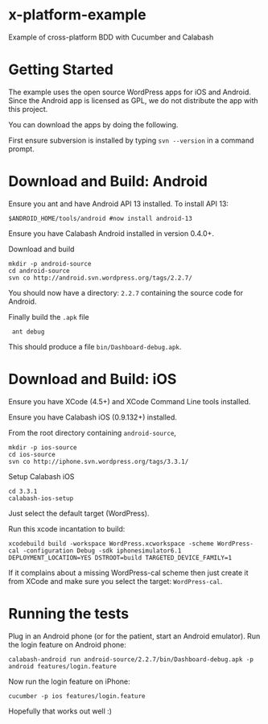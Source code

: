 x-platform-example
==================

Example of cross-platform BDD with Cucumber and Calabash


Getting Started
===============

The example uses the open source WordPress apps for iOS and Android. Since the Android app is licensed as GPL, we do not distribute the app with this project.

You can download the apps by doing the following. 

First ensure subversion is installed by typing `svn --version` in a command prompt.

# Download and Build: Android

Ensure you ant and have Android API 13 installed.  To install API 13:

    $ANDROID_HOME/tools/android #now install android-13

Ensure you have Calabash Android installed in version 0.4.0+.

Download and build

    mkdir -p android-source
    cd android-source
    svn co http://android.svn.wordpress.org/tags/2.2.7/

You should now have a directory: `2.2.7` containing the source code for Android.

Finally build the `.apk` file

     ant debug

This should produce a file `bin/Dashboard-debug.apk`.


# Download and Build: iOS

Ensure you have XCode (4.5+) and XCode Command Line tools installed.

Ensure you have Calabash iOS (0.9.132+) installed.

From the root directory containing `android-source`,

    mkdir -p ios-source
    cd ios-source
    svn co http://iphone.svn.wordpress.org/tags/3.3.1/

Setup Calabash iOS

    cd 3.3.1
    calabash-ios-setup

Just select the default target (WordPress).

Run this xcode incantation to build:

    xcodebuild build -workspace WordPress.xcworkspace -scheme WordPress-cal -configuration Debug -sdk iphonesimulator6.1 DEPLOYMENT_LOCATION=YES DSTROOT=build TARGETED_DEVICE_FAMILY=1 

If it complains about a missing WordPress-cal scheme then just create it from XCode and make sure you select the target: `WordPress-cal`.


# Running the tests
Plug in an Android phone (or for the patient, start an Android emulator).
Run the login feature on Android phone:

    calabash-android run android-source/2.2.7/bin/Dashboard-debug.apk -p android features/login.feature

Now run the login feature on iPhone:

    cucumber -p ios features/login.feature
    
Hopefully that works out well :)

